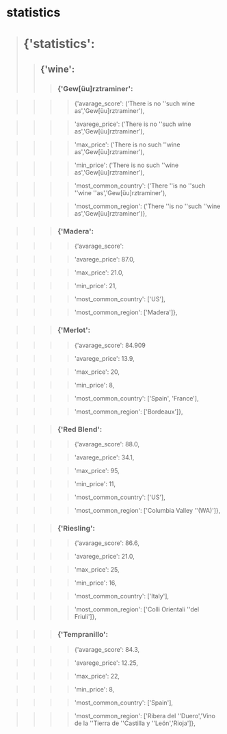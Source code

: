 # statistics #

># {'statistics': #
>>## {'wine': ##
>>>### {'Gew[üu]rztraminer': ###

>>>> {'avarage_score': ('There is no ''such wine as','Gew[üu]rztraminer'),

>>>>'avarege_price': ('There is no ''such wine as','Gew[üu]rztraminer'),

>>>>'max_price': ('There is no such ''wine as','Gew[üu]rztraminer'),

>>>>'min_price': ('There is no such ''wine as','Gew[üu]rztraminer'),

>>>> 'most_common_country': ('There ''is no ''such ''wine ''as','Gew[üu]rztraminer'),

>>>>'most_common_region': ('There ''is no ''such ''wine as','Gew[üu]rztraminer')},

>>>### {'Madera': ###

>>>> {'avarage_score':

>>>>'avarege_price': 87.0,

>>>>'max_price': 21.0,

>>>>'min_price': 21,

>>>> 'most_common_country': ['US'],

>>>>'most_common_region': ['Madera']},

>>>### {'Merlot': ###

>>>> {'avarage_score': 84.909

>>>>'avarege_price': 13.9,

>>>>'max_price': 20,

>>>>'min_price': 8,

>>>> 'most_common_country': ['Spain', 'France'],

>>>>'most_common_region': ['Bordeaux']},

>>>### {'Red Blend': ###

>>>> {'avarage_score': 88.0,

>>>>'avarege_price': 34.1,

>>>>'max_price': 95,

>>>>'min_price': 11,

>>>> 'most_common_country': ['US'],

>>>>'most_common_region': ['Columbia Valley ''(WA)']},

>>>### {'Riesling': ###

>>>> {'avarage_score': 86.6,

>>>>'avarege_price': 21.0,

>>>>'max_price': 25,

>>>>'min_price': 16,

>>>> 'most_common_country': ['Italy'],

>>>>'most_common_region': ['Colli Orientali ''del Friuli']},

>>>### {'Tempranillo': ###

>>>> {'avarage_score': 84.3,

>>>>'avarege_price': 12.25,

>>>>'max_price': 22,

>>>>'min_price': 8,

>>>> 'most_common_country': ['Spain'],

>>>>'most_common_region': ['Ribera del ''Duero','Vino de la ''Tierra de ''Castilla y ''León','Rioja']},

